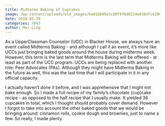```yaml
---
title: Midterms Baking of Cupcakes
image: /wp-content/uploads/old_images/6a01bb09a3c88f970d0224e038dfc6200d-pi.jpg
date: 2018-05-29
categories: 7847
author: Mei-Ling
---
```



As a UpperClassman Counselor (UCC) in Blacker House, we always have an event called Midterms Baking - and although I call it an event, it’s more like UCCs just bringing baked goods around the house during midterms week. However, this term is the last term that Midterms Baking will be offered - at least as part of the UCC program. UCCs are being replaced with another role: Peer Advocates (PAs). Although they might have Midterms Baking in the future as well, this was the last time that I will participate in it in any official capacity.

I actually haven’t done it before, and I was apprehensive that I might not bake enough. So I made a full recipe of my family’s chocolate (cup)cake recipe - as opposed to the half recipe that I usually make. It yielded 36 cupcakes in total, which I thought should probably cover demand. However I forgot to take into account the other baked goods that we would be bringing around: cinnamon rolls, cookie dough and brownies, just to name a few. So really, I made plenty.

